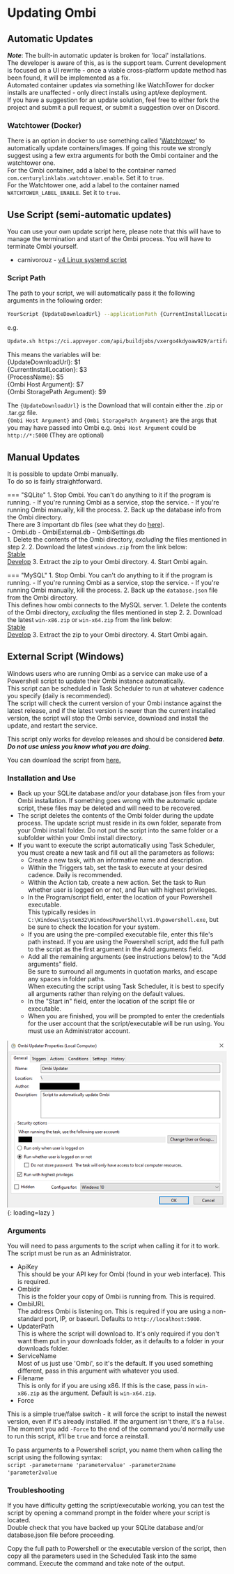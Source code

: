 # Updating Ombi

## Automatic Updates

__*Note*__: The built-in automatic updater is broken for 'local' installations.  
The developer is aware of this, as is the support team. Current development is focused on a UI rewrite - once a viable cross-platform update method has been found, it will be implemented as a fix.  
Automated container updates via something like WatchTower for docker installs are unaffected - only direct installs using apt/exe deployment.  
If you have a suggestion for an update solution, feel free to either fork the project and submit a pull request, or submit a suggestion over on Discord.

### Watchtower (Docker)

There is an option in docker to use something called '[Watchtower](https://hub.docker.com/r/containrrr/watchtower)' to automatically update containers/images. If going this route we strongly suggest using a few extra arguments for both the Ombi container and the watchtower one.  
For the Ombi container, add a label to the container named `com.centurylinklabs.watchtower.enable`. Set it to `true`.  
For the Watchtower one, add a label to the container named `WATCHTOWER_LABEL_ENABLE`. Set it to `true`.

## Use Script (semi-automatic updates)

You can use your own update script here, please note that this will have to manage the termination and start of the Ombi process. You will have to terminate Ombi yourself.  

- carnivorouz - [v4 Linux systemd script](https://github.com/carnivorouz/updateOmbi)

### Script Path

The path to your script, we will automatically pass it the following arguments in the following order:

```bash
YourScript {UpdateDownloadUrl} --applicationPath {CurrentInstallLocation} --processname {ProcessName} --host {Ombi Host Argument} --storage {Ombi StoragePath Argument}
```

e.g.

```bash
Update.sh https://ci.appveyor.com/api/buildjobs/vxergo4kdyoaw929/artifacts/linux.tar.gz --applicationPath /opt/ombi --processname ombi --host http://*:5000 
```

This means the variables will be:  
{UpdateDownloadUrl}: $1  
{CurrentInstallLocation}: $3  
{ProcessName}: $5  
{Ombi Host Argument}: $7  
{Ombi StoragePath Argument}: $9  

The `{UpdateDownloadUrl}` is the Download that will contain either the .zip or .tar.gz file.  
`{Ombi Host Argument}` and `{Ombi StoragePath Argument}` are the args that you may have passed into Ombi e.g. `Ombi Host Argument` could be `http://*:5000` (They are optional)

## Manual Updates

It is possible to update Ombi manually.  
To do so is fairly straightforward.  

=== "SQLite"
    1. Stop Ombi. You can't do anything to it if the program is running.
        - If you're running Ombi as a service, stop the service.
        - If you're running Ombi manually, kill the process.
    2. Back up the database info from the Ombi directory.  
    There are 3 important db files (see what they do [here](../../info/faq/#database-uses)).  
        - Ombi.db
        - OmbiExternal.db
        - OmbiSettings.db  
    1. Delete the contents of the Ombi directory, _excluding_ the files mentioned in step 2.
    2. Download the latest `windows.zip`  from the link below:  
        [Stable](https://github.com/Ombi-app/Ombi/releases/latest)  
        [Develop](https://github.com/Ombi-app/Ombi/releases)
    3. Extract the zip to your Ombi directory.
    4. Start Ombi again.

=== "MySQL"
    1. Stop Ombi. You can't do anything to it if the program is running.
        - If you're running Ombi as a service, stop the service.
        - If you're running Ombi manually, kill the process.
    2. Back up the `database.json` file from the Ombi directory.  
    This defines how ombi connects to the MySQL server.
    1. Delete the contents of the Ombi directory, _excluding_ the files mentioned in step 2.
    2. Download the latest `win-x86.zip` or `win-x64.zip` from the link below:  
        [Stable](https://github.com/Ombi-app/Ombi/releases/latest)  
        [Develop](https://github.com/Ombi-app/Ombi/releases)
    3. Extract the zip to your Ombi directory.
    4. Start Ombi again.

## External Script (Windows)

Windows users who are running Ombi as a service can make use of a Powershell script to update their Ombi instance automatically.  
This script can be scheduled in Task Scheduler to run at whatever cadence you specify (daily is recommended).  
The script will check the current version of your Ombi instance against the latest release, and if the latest version is newer than the current installed version, the script will stop the Ombi service, download and install the update, and restart the service.  

This script only works for develop releases and should be considered __*beta*__.  
__*Do not use unless you know what you are doing*__.

You can download the script from [here.](../assets/scripts/Get-OmbiUpdate.ps1)  

### Installation and Use

- Back up your SQLite database and/or your database.json files from your Ombi installation. If something goes wrong with the automatic update script, these files may be deleted and will need to be recovered.
- The script deletes the contents of the Ombi folder during the update process. The update script must reside in its own folder, separate from your Ombi install folder. Do not put the script into the same folder or a subfolder within your Ombi install directory.  
- If you want to execute the script automatically using Task Scheduler, you must create a new task and fill out all the parameters as follows:  
    - Create a new task, with an informative name and description.  
    - Within the Triggers tab, set the task to execute at your desired cadence. Daily is recommended.  
    - Within the Action tab, create a new action. Set the task to Run whether user is logged on or not, and Run with highest privileges.  
    - In the Program/script field, enter the location of your Powershell executable.  
    This typically resides in `C:\Windows\System32\WindowsPowerShell\v1.0\powershell.exe`, but be sure to check the location for your system.  
    - If you are using the pre-compiled executable file, enter this file's path instead. If you are using the Powershell script, add the full path to the script as the first argument in the Add arguments field.  
    - Add all the remaining arguments (see instructions below) to the "Add arguments" field.  
    Be sure to surround all arguments in quotation marks, and escape any spaces in folder paths.  
    When executing the script using Task Scheduler, it is best to specify all arguments rather than relying on the default values.  
    - In the "Start in" field, enter the location of the script file or executable.  
    - When you are finished, you will be prompted to enter the credentials for the user account that the script/executable will be run using. You must use an Administrator account.  

![Scheduled Update Task](../assets/images/task_scheduler_updater.png){: loading=lazy }  

### Arguments

You will need to pass arguments to the script when calling it for it to work. The script must be run as an Administrator.  

- ApiKey  
This should be your API key for Ombi (found in your web interface). This is required.
- Ombidir  
This is the folder your copy of Ombi is running from. This is required.
- OmbiURL  
The address Ombi is listening on. This is required if you are using a non-standard port, IP, or baseurl. Defaults to `http://localhost:5000`.
- UpdaterPath  
This is where the script will download to. It's only required if you don't want them put in your downloads folder, as it defaults to a folder in your downloads folder.
- ServiceName  
Most of us just use 'Ombi', so it's the default. If you used something different, pass in this argument with whatever you used.
- Filename  
This is only for if you are using x86. If this is the case, pass in `win-x86.zip` as the argument. Default is `win-x64.zip`.  
- Force  

This is a simple true/false switch - it will force the script to install the newest version, even if it's already installed. If the argument isn't there, it's a `false`. The moment you add `-Force` to the end of the command you'd normally use to run this script, it'll be `true` and force a reinstall.

To pass arguments to a Powershell script, you name them when calling the script using the following syntax:  
`script -parametername 'parametervalue' -parameter2name 'parameter2value`  

### Troubleshooting

If you have difficulty getting the script/executable working, you can test the script by opening a command prompt in the folder where your script is located.  
Double check that you have backed up your SQLite database and/or database.json file before proceeding.  

Copy the full path to Powershell or the executable version of the script, then copy all the parameters used in the Scheduled Task into the same command. Execute the command and take note of the output.
